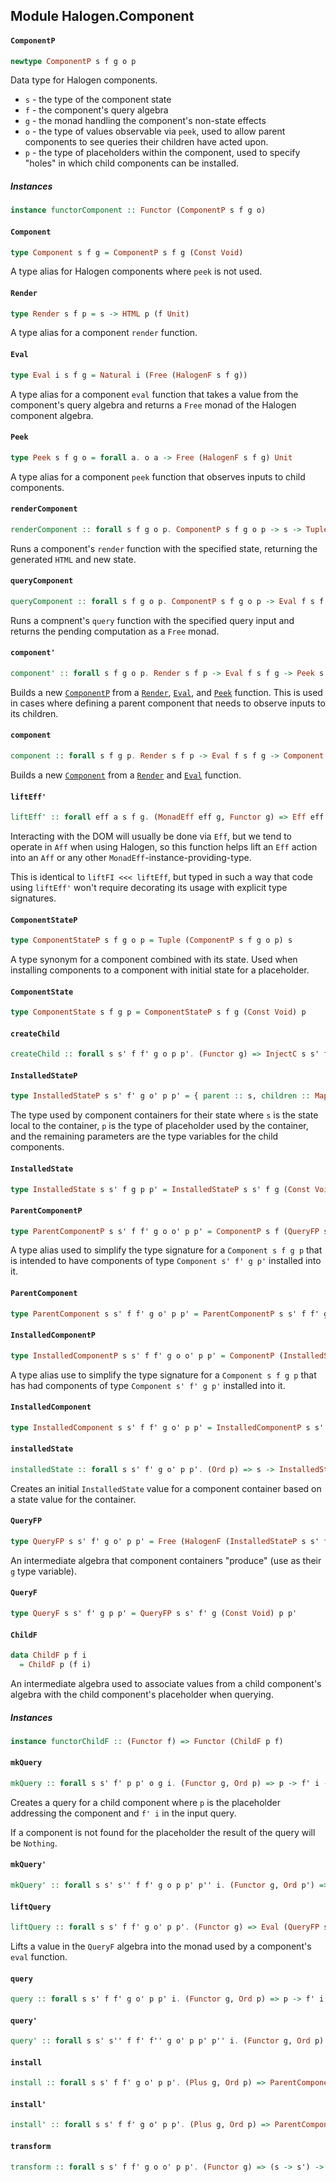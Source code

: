 ## Module Halogen.Component

#### `ComponentP`

``` purescript
newtype ComponentP s f g o p
```

Data type for Halogen components.
- `s` - the type of the component state
- `f` - the component's query algebra
- `g` - the monad handling the component's non-state effects
- `o` - the type of values observable via `peek`, used to allow parent
        components to see queries their children have acted upon.
- `p` - the type of placeholders within the component, used to specify
        "holes" in which child components can be installed.

##### Instances
``` purescript
instance functorComponent :: Functor (ComponentP s f g o)
```

#### `Component`

``` purescript
type Component s f g = ComponentP s f g (Const Void)
```

A type alias for Halogen components where `peek` is not used.

#### `Render`

``` purescript
type Render s f p = s -> HTML p (f Unit)
```

A type alias for a component `render` function.

#### `Eval`

``` purescript
type Eval i s f g = Natural i (Free (HalogenF s f g))
```

A type alias for a component `eval` function that takes a value from the
component's query algebra and returns a `Free` monad of the Halogen
component algebra.

#### `Peek`

``` purescript
type Peek s f g o = forall a. o a -> Free (HalogenF s f g) Unit
```

A type alias for a component `peek` function that observes inputs to child
components.

#### `renderComponent`

``` purescript
renderComponent :: forall s f g o p. ComponentP s f g o p -> s -> Tuple (HTML p (f Unit)) s
```

Runs a component's `render` function with the specified state, returning
the generated `HTML` and new state.

#### `queryComponent`

``` purescript
queryComponent :: forall s f g o p. ComponentP s f g o p -> Eval f s f g
```

Runs a compnent's `query` function with the specified query input and
returns the pending computation as a `Free` monad.

#### `component'`

``` purescript
component' :: forall s f g o p. Render s f p -> Eval f s f g -> Peek s f g o -> ComponentP s f g o p
```

Builds a new [`ComponentP`](#componentp) from a [`Render`](#render),
[`Eval`](#eval), and [`Peek`](#peek) function. This is used in cases where
defining a parent component that needs to observe inputs to its children.

#### `component`

``` purescript
component :: forall s f g p. Render s f p -> Eval f s f g -> Component s f g p
```

Builds a new [`Component`](#component) from a [`Render`](#render) and
[`Eval`](#eval) function.

#### `liftEff'`

``` purescript
liftEff' :: forall eff a s f g. (MonadEff eff g, Functor g) => Eff eff a -> Free (HalogenF s f g) a
```

Interacting with the DOM will usually be done via `Eff`, but we tend to
operate in `Aff` when using Halogen, so this function helps lift an `Eff`
action into an `Aff` or any other `MonadEff`-instance-providing-type.

This is identical to `liftFI <<< liftEff`, but typed in such a way that
code using `liftEff'` won't require decorating its usage with explicit
type signatures.

#### `ComponentStateP`

``` purescript
type ComponentStateP s f g o p = Tuple (ComponentP s f g o p) s
```

A type synonym for a component combined with its state. Used when
installing components to a component with initial state for a placeholder.

#### `ComponentState`

``` purescript
type ComponentState s f g p = ComponentStateP s f g (Const Void) p
```

#### `createChild`

``` purescript
createChild :: forall s s' f f' g o p p'. (Functor g) => InjectC s s' f f' p p' -> ComponentP s f g o p -> s -> ComponentStateP s' f' g o p
```

#### `InstalledStateP`

``` purescript
type InstalledStateP s s' f' g o' p p' = { parent :: s, children :: Map p (ComponentStateP s' f' g o' p') }
```

The type used by component containers for their state where `s` is the
state local to the container, `p` is the type of placeholder used by the
container, and the remaining parameters are the type variables for the
child components.

#### `InstalledState`

``` purescript
type InstalledState s s' f g p p' = InstalledStateP s s' f g (Const Void) p p'
```

#### `ParentComponentP`

``` purescript
type ParentComponentP s s' f f' g o o' p p' = ComponentP s f (QueryFP s s' f' g o' p p') o p
```

A type alias used to simplify the type signature for a `Component s f g p`
that is intended to have components of type `Component s' f' g p'`
installed into it.

#### `ParentComponent`

``` purescript
type ParentComponent s s' f f' g o' p p' = ParentComponentP s s' f f' g (Const Void) o' p p'
```

#### `InstalledComponentP`

``` purescript
type InstalledComponentP s s' f f' g o o' p p' = ComponentP (InstalledStateP s s' f' g o' p p') (Coproduct f (ChildF p f')) g o p'
```

A type alias use to simplify the type signature for a `Component s f g p`
that has had components of type `Component s' f' g p'` installed into it.

#### `InstalledComponent`

``` purescript
type InstalledComponent s s' f f' g o' p p' = InstalledComponentP s s' f f' g (Const Void) o' p p'
```

#### `installedState`

``` purescript
installedState :: forall s s' f' g o' p p'. (Ord p) => s -> InstalledStateP s s' f' g o' p p'
```

Creates an initial `InstalledState` value for a component container based
on a state value for the container.

#### `QueryFP`

``` purescript
type QueryFP s s' f' g o' p p' = Free (HalogenF (InstalledStateP s s' f' g o' p p') (ChildF p f') g)
```

An intermediate algebra that component containers "produce" (use as their
`g` type variable).

#### `QueryF`

``` purescript
type QueryF s s' f' g p p' = QueryFP s s' f' g (Const Void) p p'
```

#### `ChildF`

``` purescript
data ChildF p f i
  = ChildF p (f i)
```

An intermediate algebra used to associate values from a child component's
algebra with the child component's placeholder when querying.

##### Instances
``` purescript
instance functorChildF :: (Functor f) => Functor (ChildF p f)
```

#### `mkQuery`

``` purescript
mkQuery :: forall s s' f' p p' o g i. (Functor g, Ord p) => p -> f' i -> QueryFP s s' f' g o p p' (Maybe i)
```

Creates a query for a child component where `p` is the placeholder
addressing the component and `f' i` in the input query.

If a component is not found for the placeholder the result of the query
will be `Nothing`.

#### `mkQuery'`

``` purescript
mkQuery' :: forall s s' s'' f f' g o p p' p'' i. (Functor g, Ord p') => InjectC s'' s' f f' p p' -> p -> f i -> QueryFP s s' f' g o p' p'' (Maybe i)
```

#### `liftQuery`

``` purescript
liftQuery :: forall s s' f f' g o' p p'. (Functor g) => Eval (QueryFP s s' f' g o' p p') s f (QueryFP s s' f' g o' p p')
```

Lifts a value in the `QueryF` algebra into the monad used by a component's
`eval` function.

#### `query`

``` purescript
query :: forall s s' f f' g o' p p' i. (Functor g, Ord p) => p -> f' i -> Free (HalogenF s f (QueryFP s s' f' g o' p p')) (Maybe i)
```

#### `query'`

``` purescript
query' :: forall s s' s'' f f' f'' g o' p p' p'' i. (Functor g, Ord p) => InjectC s'' s' f'' f' p'' p -> p'' -> f'' i -> Free (HalogenF s f (QueryFP s s' f' g o' p p')) (Maybe i)
```

#### `install`

``` purescript
install :: forall s s' f f' g o' p p'. (Plus g, Ord p) => ParentComponent s s' f f' g o' p p' -> (p -> ComponentStateP s' f' g o' p') -> InstalledComponent s s' f f' g o' p p'
```

#### `install'`

``` purescript
install' :: forall s s' f f' g o' p p'. (Plus g, Ord p) => ParentComponentP s s' f f' g (ChildF p f') o' p p' -> (p -> ComponentStateP s' f' g o' p') -> InstalledComponentP s s' f f' g (ChildF p f') o' p p'
```

#### `transform`

``` purescript
transform :: forall s s' f f' g o o' p p'. (Functor g) => (s -> s') -> (s' -> s) -> Natural f f' -> Natural f' f -> Natural o' o -> (p -> p') -> ComponentP s f g o p -> ComponentP s' f' g o' p'
```


